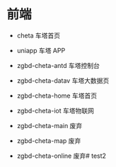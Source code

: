# 前端

- cheta 车塔首页

- uniapp 车塔 APP

- zgbd-cheta-antd 车塔控制台
 
- zgbd-cheta-datav 车塔大数据页
 
- zgbd-cheta-home 车塔首页
 
- zgbd-cheta-iot 车塔物联网
 
- zgbd-cheta-main 废弃

- zgbd-cheta-map 废弃

- zgbd-cheta-online 废弃# test2
